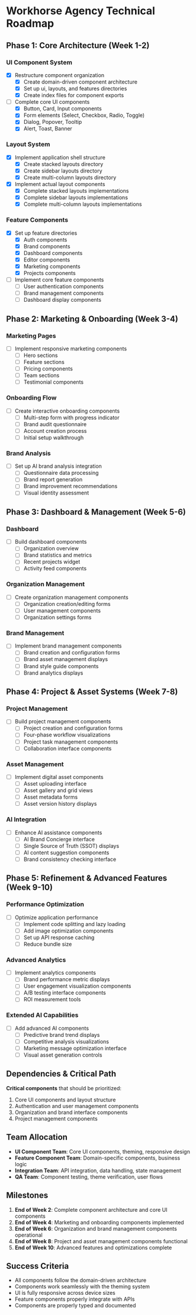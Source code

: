 # Workhorse Agency Technical Roadmap

## Phase 1: Core Architecture (Week 1-2)

### UI Component System

- [x] Restructure component organization
  - [x] Create domain-driven component architecture
  - [x] Set up ui, layouts, and features directories
  - [x] Create index files for component exports
- [ ] Complete core UI components
  - [x] Button, Card, Input components
  - [x] Form elements (Select, Checkbox, Radio, Toggle)
  - [x] Dialog, Popover, Tooltip
  - [x] Alert, Toast, Banner

### Layout System

- [x] Implement application shell structure
  - [x] Create stacked layouts directory
  - [x] Create sidebar layouts directory
  - [x] Create multi-column layouts directory
- [x] Implement actual layout components
  - [x] Complete stacked layouts implementations
  - [x] Complete sidebar layouts implementations
  - [x] Complete multi-column layouts implementations

### Feature Components

- [x] Set up feature directories
  - [x] Auth components
  - [x] Brand components
  - [x] Dashboard components
  - [x] Editor components
  - [x] Marketing components
  - [x] Projects components
- [ ] Implement core feature components
  - [ ] User authentication components
  - [ ] Brand management components
  - [ ] Dashboard display components

## Phase 2: Marketing & Onboarding (Week 3-4)

### Marketing Pages

- [ ] Implement responsive marketing components
  - [ ] Hero sections
  - [ ] Feature sections
  - [ ] Pricing components
  - [ ] Team sections
  - [ ] Testimonial components

### Onboarding Flow

- [ ] Create interactive onboarding components
  - [ ] Multi-step form with progress indicator
  - [ ] Brand audit questionnaire
  - [ ] Account creation process
  - [ ] Initial setup walkthrough

### Brand Analysis

- [ ] Set up AI brand analysis integration
  - [ ] Questionnaire data processing
  - [ ] Brand report generation
  - [ ] Brand improvement recommendations
  - [ ] Visual identity assessment

## Phase 3: Dashboard & Management (Week 5-6)

### Dashboard

- [ ] Build dashboard components
  - [ ] Organization overview
  - [ ] Brand statistics and metrics
  - [ ] Recent projects widget
  - [ ] Activity feed components

### Organization Management

- [ ] Create organization management components
  - [ ] Organization creation/editing forms
  - [ ] User management components
  - [ ] Organization settings forms

### Brand Management

- [ ] Implement brand management components
  - [ ] Brand creation and configuration forms
  - [ ] Brand asset management displays
  - [ ] Brand style guide components
  - [ ] Brand analytics displays

## Phase 4: Project & Asset Systems (Week 7-8)

### Project Management

- [ ] Build project management components
  - [ ] Project creation and configuration forms
  - [ ] Four-phase workflow visualizations
  - [ ] Project task management components
  - [ ] Collaboration interface components

### Asset Management

- [ ] Implement digital asset components
  - [ ] Asset uploading interface
  - [ ] Asset gallery and grid views
  - [ ] Asset metadata forms
  - [ ] Asset version history displays

### AI Integration

- [ ] Enhance AI assistance components
  - [ ] AI Brand Concierge interface
  - [ ] Single Source of Truth (SSOT) displays
  - [ ] AI content suggestion components
  - [ ] Brand consistency checking interface

## Phase 5: Refinement & Advanced Features (Week 9-10)

### Performance Optimization

- [ ] Optimize application performance
  - [ ] Implement code splitting and lazy loading
  - [ ] Add image optimization components
  - [ ] Set up API response caching
  - [ ] Reduce bundle size

### Advanced Analytics

- [ ] Implement analytics components
  - [ ] Brand performance metric displays
  - [ ] User engagement visualization components
  - [ ] A/B testing interface components
  - [ ] ROI measurement tools

### Extended AI Capabilities

- [ ] Add advanced AI components
  - [ ] Predictive brand trend displays
  - [ ] Competitive analysis visualizations
  - [ ] Marketing message optimization interface
  - [ ] Visual asset generation controls

## Dependencies & Critical Path

**Critical components** that should be prioritized:
1. Core UI components and layout structure
2. Authentication and user management components
3. Organization and brand interface components
4. Project management components

## Team Allocation

- **UI Component Team**: Core UI components, theming, responsive design
- **Feature Component Team**: Domain-specific components, business logic
- **Integration Team**: API integration, data handling, state management
- **QA Team**: Component testing, theme verification, user flows

## Milestones

1. **End of Week 2**: Complete component architecture and core UI components
2. **End of Week 4**: Marketing and onboarding components implemented
3. **End of Week 6**: Organization and brand management components operational
4. **End of Week 8**: Project and asset management components functional
5. **End of Week 10**: Advanced features and optimizations complete

## Success Criteria

- All components follow the domain-driven architecture
- Components work seamlessly with the theming system
- UI is fully responsive across device sizes
- Feature components properly integrate with APIs
- Components are properly typed and documented 